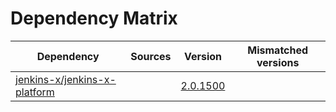 # Dependency Matrix

Dependency | Sources | Version | Mismatched versions
---------- | ------- | ------- | -------------------
[jenkins-x/jenkins-x-platform](https://github.com/jenkins-x/jenkins-x-platform) |  | [2.0.1500](https://github.com/jenkins-x/jenkins-x-platform/releases/tag/v2.0.1500) | 
